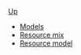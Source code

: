 <!-- core sidebar.md -->
[Up](../)

* [Models](models/)
* [Resource mix](resource_mix/documentation/)
* [Resource model](resource_model/documentation/)

 